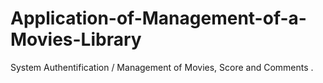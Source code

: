 # Application-of-Management-of-a-Movies-Library
System Authentification / Management of Movies, Score and Comments  . 
